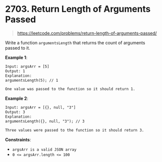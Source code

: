 # 2703. Return Length of Arguments Passed

> <https://leetcode.com/problems/return-length-of-arguments-passed/>

Write a function `argumentsLength` that returns the count of arguments passed
to it.

**Example 1**:

```txt
Input: argsArr = [5]
Output: 1
Explanation:
argumentsLength(5); // 1

One value was passed to the function so it should return 1.
```

**Example 2**:

```txt
Input: argsArr = [{}, null, "3"]
Output: 3
Explanation: 
argumentsLength({}, null, "3"); // 3

Three values were passed to the function so it should return 3.
```

**Constraints**:

- `argsArr is a valid JSON array`
- `0 <= argsArr.length <= 100`
